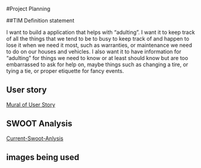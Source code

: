 #Project Planning

##TIM Definition statement

I want to build a application that helps with “adulting”. I want it to keep track of all the things that we tend to be to busy to keep track of and happen to lose it when we need it most, such as warranties, or maintenance we need to do on our houses and vehicles. I also want it to have information for “adulting” for things we need to know or at least should know but are too embarrassed to ask for help on, maybe things such as changing a tire, or tying a tie, or proper etiquette for fancy events.


## User story
[Mural of User Story ](https://app.mural.co/t/intelliseatbychibitech6080/m/intelliseatbychibitech6080/1699581688498/b3a1da8d7008d07379291d4ff735745d5d917b5b?sender=u9310bf2005f469df4d7c6625)





## SWOOT Analysis
[Current-Swoot-Anlysis](https://docs.google.com/document/d/1w7Jzm8WaT_iu8JqLGFAgaL6ZE1GkoeihHBjw5o3fBow/edit)


## images being used

